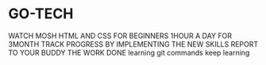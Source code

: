 # GO-TECH
WATCH MOSH HTML AND CSS FOR BEGINNERS
1HOUR A DAY
FOR 3MONTH
TRACK PROGRESS BY IMPLEMENTING THE NEW SKILLS
REPORT TO YOUR BUDDY THE WORK DONE
learning git commands
keep learning

